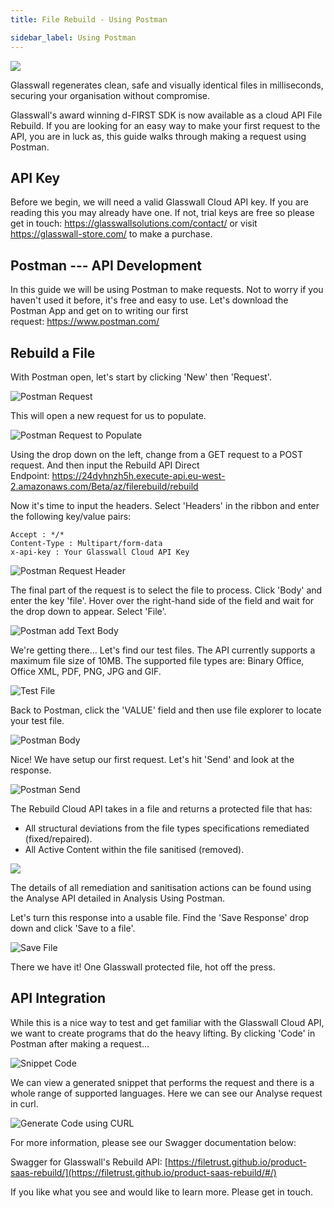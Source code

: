 ```yaml
---
title: File Rebuild - Using Postman

sidebar_label: Using Postman
---
```



![](/img/docs/guides/postman-rebuild/img/Rebuild_Postman_1.png)

Glasswall regenerates clean, safe and visually identical files in milliseconds, securing your organisation without compromise.

Glasswall's award winning d-FIRST SDK is now available as a cloud API File Rebuild. If you are looking for an easy way to make your first request to the API, you are in luck as, this guide walks through making a request using Postman.

## API Key

Before we begin, we will need a valid Glasswall Cloud API key. If you are reading this you may already have one. If not, trial keys are free so please get in touch: <https://glasswallsolutions.com/contact/> or visit <https://glasswall-store.com/> to make a purchase.


## Postman --- API Development

In this guide we will be using Postman to make requests. Not to worry if you haven't used it before, it's free and easy to use. Let's download the Postman App and get on to writing our first request: <https://www.postman.com/>

## Rebuild a File

With Postman open, let's start by clicking 'New' then 'Request'.

![Postman Request](/img/docs/guides/postman-rebuild/img/Rebuild_Postman_2.png)

This will open a new request for us to populate.

![Postman Request to Populate](/img/docs/guides/postman-rebuild/img/Rebuild_Postman_3.png)

Using the drop down on the left, change from a GET request to a POST request. And then input the Rebuild API Direct Endpoint: <https://24dyhnzh5h.execute-api.eu-west-2.amazonaws.com/Beta/az/filerebuild/rebuild>


Now it's time to input the headers. Select 'Headers' in the ribbon and enter the following key/value pairs:

```
Accept : */*
Content-Type : Multipart/form-data
x-api-key : Your Glasswall Cloud API Key

```

![Postman Request Header](/img/docs/guides/postman-rebuild/img/Rebuild_Postman_5.png)

The final part of the request is to select the file to process. Click 'Body' and enter the key 'file'. Hover over the right-hand side of the field and wait for the drop down to appear. Select 'File'.

![Postman add Text Body](/img/docs/guides/postman-rebuild/img/Rebuild_Postman_6.png)

We're getting there... Let's find our test files. The API currently supports a maximum file size of 10MB. The supported file types are: Binary Office, Office XML, PDF, PNG, JPG and GIF.

![Test File](/img/docs/guides/postman-rebuild/img/Rebuild_Postman_7.png)

Back to Postman, click the 'VALUE' field and then use file explorer to locate your test file.

![Postman Body](/img/docs/guides/postman-rebuild/img/Rebuild_Postman_8.png)

Nice! We have setup our first request. Let's hit 'Send' and look at the response.

![Postman Send](/img/docs/guides/postman-rebuild/img/Rebuild_Postman_11.png)

The Rebuild Cloud API takes in a file and returns a protected file that has:

-   All structural deviations from the file types specifications remediated (fixed/repaired).
-   All Active Content within the file sanitised (removed).

![](/img/docs/guides/postman-rebuild/img/Rebuild_Postman_12.png)

The details of all remediation and sanitisation actions can be found using the Analyse API detailed in Analysis Using Postman.

Let's turn this response into a usable file. Find the 'Save Response' drop down and click 'Save to a file'.

![Save File](/img/docs/guides/postman-rebuild/img/Rebuild_Postman_13.png)

There we have it! One Glasswall protected file, hot off the press.

## API Integration

While this is a nice way to test and get familiar with the Glasswall Cloud API, we want to create programs that do the heavy lifting. By clicking 'Code' in Postman after making a request...


![Snippet Code](/img/docs/guides/postman-rebuild/img/Rebuild_Postman_14.png)

We can view a generated snippet that performs the request and there is a whole range of supported languages. Here we can see our Analyse request in curl.


![Generate Code using CURL](/img/docs/guides/postman-rebuild/img/Rebuild_Postman_15.png)

For more information, please see our Swagger documentation below:

Swagger for Glasswall's Rebuild API: [https://filetrust.github.io/product-saas-rebuild/](https://filetrust.github.io/product-saas-rebuild/#/)

If you like what you see and would like to learn more. Please get in touch.